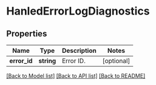 # HanledErrorLogDiagnostics

## Properties
Name | Type | Description | Notes
------------ | ------------- | ------------- | -------------
**error_id** | **string** | Error ID. | [optional] 

[[Back to Model list]](../README.md#documentation-for-models) [[Back to API list]](../README.md#documentation-for-api-endpoints) [[Back to README]](../README.md)


